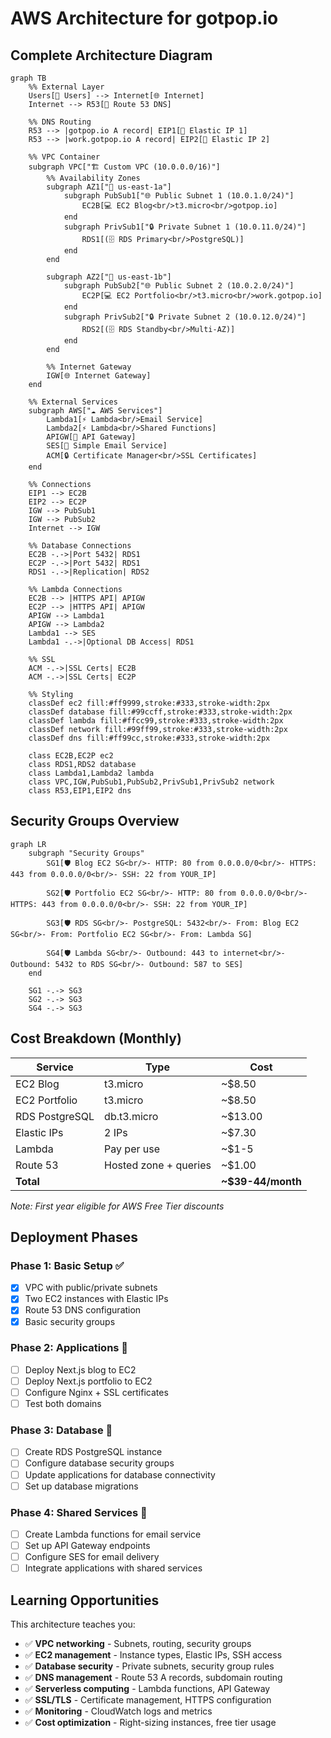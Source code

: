 # AWS Architecture for gotpop.io

## Complete Architecture Diagram

```mermaid
graph TB
    %% External Layer
    Users[👥 Users] --> Internet[🌐 Internet]
    Internet --> R53[📍 Route 53 DNS]
    
    %% DNS Routing
    R53 --> |gotpop.io A record| EIP1[📌 Elastic IP 1]
    R53 --> |work.gotpop.io A record| EIP2[📌 Elastic IP 2]
    
    %% VPC Container
    subgraph VPC["🏗️ Custom VPC (10.0.0.0/16)"]
        %% Availability Zones
        subgraph AZ1["📍 us-east-1a"]
            subgraph PubSub1["🌐 Public Subnet 1 (10.0.1.0/24)"]
                EC2B[💻 EC2 Blog<br/>t3.micro<br/>gotpop.io]
            end
            subgraph PrivSub1["🔒 Private Subnet 1 (10.0.11.0/24)"]
                RDS1[(🗄️ RDS Primary<br/>PostgreSQL)]
            end
        end
        
        subgraph AZ2["📍 us-east-1b"]
            subgraph PubSub2["🌐 Public Subnet 2 (10.0.2.0/24)"]
                EC2P[💻 EC2 Portfolio<br/>t3.micro<br/>work.gotpop.io]
            end
            subgraph PrivSub2["🔒 Private Subnet 2 (10.0.12.0/24)"]
                RDS2[(🗄️ RDS Standby<br/>Multi-AZ)]
            end
        end
        
        %% Internet Gateway
        IGW[🌐 Internet Gateway]
    end
    
    %% External Services
    subgraph AWS["☁️ AWS Services"]
        Lambda1[⚡ Lambda<br/>Email Service]
        Lambda2[⚡ Lambda<br/>Shared Functions]
        APIGW[🔗 API Gateway]
        SES[📧 Simple Email Service]
        ACM[🔒 Certificate Manager<br/>SSL Certificates]
    end
    
    %% Connections
    EIP1 --> EC2B
    EIP2 --> EC2P
    IGW --> PubSub1
    IGW --> PubSub2
    Internet --> IGW
    
    %% Database Connections
    EC2B -.->|Port 5432| RDS1
    EC2P -.->|Port 5432| RDS1
    RDS1 -.->|Replication| RDS2
    
    %% Lambda Connections
    EC2B --> |HTTPS API| APIGW
    EC2P --> |HTTPS API| APIGW
    APIGW --> Lambda1
    APIGW --> Lambda2
    Lambda1 --> SES
    Lambda1 -.->|Optional DB Access| RDS1
    
    %% SSL
    ACM -.->|SSL Certs| EC2B
    ACM -.->|SSL Certs| EC2P
    
    %% Styling
    classDef ec2 fill:#ff9999,stroke:#333,stroke-width:2px
    classDef database fill:#99ccff,stroke:#333,stroke-width:2px
    classDef lambda fill:#ffcc99,stroke:#333,stroke-width:2px
    classDef network fill:#99ff99,stroke:#333,stroke-width:2px
    classDef dns fill:#ff99cc,stroke:#333,stroke-width:2px
    
    class EC2B,EC2P ec2
    class RDS1,RDS2 database
    class Lambda1,Lambda2 lambda
    class VPC,IGW,PubSub1,PubSub2,PrivSub1,PrivSub2 network
    class R53,EIP1,EIP2 dns
```

## Security Groups Overview

```mermaid
graph LR
    subgraph "Security Groups"
        SG1[🛡️ Blog EC2 SG<br/>- HTTP: 80 from 0.0.0.0/0<br/>- HTTPS: 443 from 0.0.0.0/0<br/>- SSH: 22 from YOUR_IP]
        
        SG2[🛡️ Portfolio EC2 SG<br/>- HTTP: 80 from 0.0.0.0/0<br/>- HTTPS: 443 from 0.0.0.0/0<br/>- SSH: 22 from YOUR_IP]
        
        SG3[🛡️ RDS SG<br/>- PostgreSQL: 5432<br/>- From: Blog EC2 SG<br/>- From: Portfolio EC2 SG<br/>- From: Lambda SG]
        
        SG4[🛡️ Lambda SG<br/>- Outbound: 443 to internet<br/>- Outbound: 5432 to RDS SG<br/>- Outbound: 587 to SES]
    end
    
    SG1 -.-> SG3
    SG2 -.-> SG3
    SG4 -.-> SG3
```

## Cost Breakdown (Monthly)

| Service | Type | Cost |
|---------|------|------|
| EC2 Blog | t3.micro | ~$8.50 |
| EC2 Portfolio | t3.micro | ~$8.50 |
| RDS PostgreSQL | db.t3.micro | ~$13.00 |
| Elastic IPs | 2 IPs | ~$7.30 |
| Lambda | Pay per use | ~$1-5 |
| Route 53 | Hosted zone + queries | ~$1.00 |
| **Total** | | **~$39-44/month** |

*Note: First year eligible for AWS Free Tier discounts*

## Deployment Phases

### Phase 1: Basic Setup ✅
- [x] VPC with public/private subnets
- [x] Two EC2 instances with Elastic IPs
- [x] Route 53 DNS configuration
- [x] Basic security groups

### Phase 2: Applications 🔄
- [ ] Deploy Next.js blog to EC2
- [ ] Deploy Next.js portfolio to EC2
- [ ] Configure Nginx + SSL certificates
- [ ] Test both domains

### Phase 3: Database 📅
- [ ] Create RDS PostgreSQL instance
- [ ] Configure database security groups
- [ ] Update applications for database connectivity
- [ ] Set up database migrations

### Phase 4: Shared Services 📅
- [ ] Create Lambda functions for email service
- [ ] Set up API Gateway endpoints
- [ ] Configure SES for email delivery
- [ ] Integrate applications with shared services

## Learning Opportunities

This architecture teaches you:
- ✅ **VPC networking** - Subnets, routing, security groups
- ✅ **EC2 management** - Instance types, Elastic IPs, SSH access
- ✅ **Database security** - Private subnets, security group rules
- ✅ **DNS management** - Route 53 A records, subdomain routing
- ✅ **Serverless computing** - Lambda functions, API Gateway
- ✅ **SSL/TLS** - Certificate management, HTTPS configuration
- ✅ **Monitoring** - CloudWatch logs and metrics
- ✅ **Cost optimization** - Right-sizing instances, free tier usage